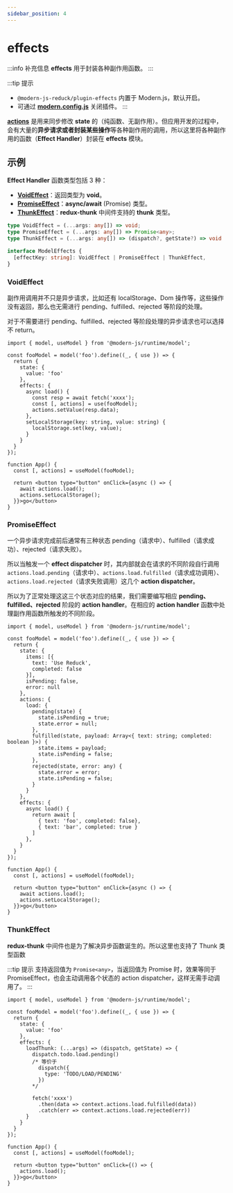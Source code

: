 ```yaml
---
sidebar_position: 4
---
```


# effects

:::info 补充信息
**effects** 用于封装各种副作用函数。
:::

:::tip 提示
- `@modern-js-reduck/plugin-effects` 内置于 Modern.js，默认开启。
- 可通过 [**modern.config.js**](#) 关闭插件。
:::

[**actions**](./model_#actions) 是用来同步修改 **state** 的（纯函数、无副作用）。但应用开发的过程中，会有大量的**异步请求或者封装某些操作**等各种副作用的调用，所以这里将各种副作用的函数（**Effect Handler**）封装在 **effects** 模块。

## 示例

**Effect Handler** 函数类型包括 3 种：

- [**VoidEffect**](#voideffect)：返回类型为 **void**。
- [**PromiseEffect**](#promiseeffect)：**async/await** (Promise) 类型。
- [**ThunkEffect**](#thunkeffect)：**redux-thunk** 中间件支持的 **thunk** 类型。

```ts title="类型签名"
type VoidEffect = (...args: any[]) => void;
type PromiseEffect = (...args: any[]) => Promise<any>;
type ThunkEffect = (...args: any[]) => (dispatch?, getState?) => void | Promise<any>;

interface ModelEffects {
  [effectKey: string]: VoidEffect | PromiseEffect | ThunkEffect,
}
```


### VoidEffect
副作用调用并不只是异步请求，比如还有 localStorage、Dom 操作等，这些操作没有返回，那么也无需进行 pending、fulfilled、rejected 等阶段的处理。

对于不需要进行 pending、fulfilled、rejected 等阶段处理的异步请求也可以选择不 return。

```tsx title="示例"
import { model, useModel } from '@modern-js/runtime/model';

const fooModel = model('foo').define((_, { use }) => {
  return {
    state: {
      value: 'foo'
    },
    effects: {
      async load() {
        const resp = await fetch('xxxx');
        const [, actions] = use(fooModel);
        actions.setValue(resp.data);
      },
      setLocalStorage(key: string, value: string) {
        localStorage.set(key, value);
      }
    }
  }
});

function App() {
  const [, actions] = useModel(fooModel);

  return <button type="button" onClick={async () => {
    await actions.load();
    actions.setLocalStorage();
  }}>go</button>
}
```


### PromiseEffect
一个异步请求完成前后通常有三种状态 pending（请求中）、fulfilled（请求成功）、rejected（请求失败）。

所以当触发一个 **effect dispatcher** 时，其内部就会在请求的不同阶段自行调用 `actions.load.pending`（请求中）、`actions.load.fulfilled`（请求成功调用）、`actions.load.rejected`（请求失败调用）这几个 **action dispatcher**。

所以为了正常处理这这三个状态对应的结果，我们需要编写相应 **pending、fulfilled、rejected** 阶段的 **action handler**。在相应的 **action handler** 函数中处理副作用函数所触发的不同阶段。

```tsx title="示例"
import { model, useModel } from '@modern-js/runtime/model';

const fooModel = model('foo').define((_, { use }) => {
  return {
    state: {
      items: [{
        text: 'Use Reduck',
        completed: false
      }],
      isPending: false,
      error: null
    },
    actions: {
      load: {
        pending(state) {
          state.isPending = true;
          state.error = null;
        },
        fulfilled(state, payload: Array<{ text: string; completed: boolean }>) {
          state.items = payload;
          state.isPending = false;
        },
        rejected(state, error: any) {
          state.error = error;
          state.isPending = false;
        }
      }
    },
    effects: {
      async load() {
        return await [
          { text: 'foo', completed: false},
          { text: 'bar', completed: true }
        ]
      },
    }
  }
});

function App() {
  const [, actions] = useModel(fooModel);

  return <button type="button" onClick={async () => {
    await actions.load();
    actions.setLocalStorage();
  }}>go</button>
}

```

### ThunkEffect
**redux-thunk** 中间件也是为了解决异步函数诞生的。所以这里也支持了 Thunk 类型函数

:::tip 提示
支持返回值为 `Promise<any>`，当返回值为 Promise 时，效果等同于 PromiseEffect，也会主动调用各个状态的 action dispatcher，这样无需手动调用了。
:::

```tsx title="示例"
import { model, useModel } from '@modern-js/runtime/model';

const fooModel = model('foo').define((_, { use }) => {
  return {
    state: {
      value: 'foo'
    },
    effects: {
      loadThunk: (...args) => (dispatch, getState) => {
        dispatch.todo.load.pending()
        /* 等价于
          dispatch({
            type: 'TODO/LOAD/PENDING'
          })
        */

        fetch('xxxx')
          .then(data => context.actions.load.fulfilled(data))
          .catch(err => context.actions.load.rejected(err))
      }
    }
  }
});

function App() {
  const [, actions] = useModel(fooModel);

  return <button type="button" onClick={() => {
    actions.load();
  }}>go</button>
}
```
